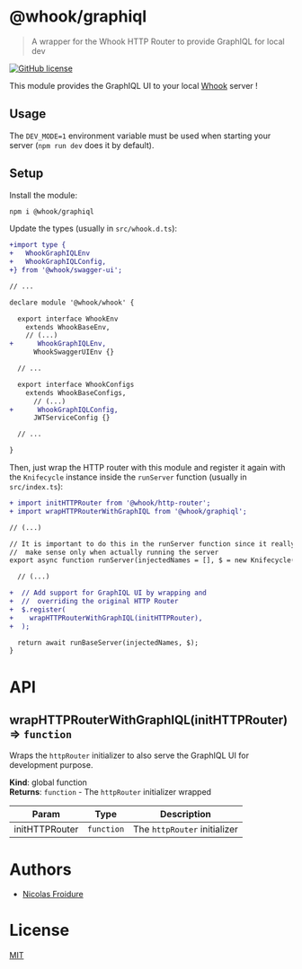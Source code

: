 [//]: # ( )
[//]: # (This file is automatically generated by a `metapak`)
[//]: # (module. Do not change it  except between the)
[//]: # (`content:start/end` flags, your changes would)
[//]: # (be overridden.)
[//]: # ( )
# @whook/graphiql
> A wrapper for the Whook HTTP Router to provide GraphIQL for local dev

[![GitHub license](https://img.shields.io/badge/license-MIT-blue.svg)](https://github.com/nfroidure/whook/blob/master/packages/whook-graphiql/LICENSE)


[//]: # (::contents:start)

This module provides the GraphIQL UI to your local
[Whook](https://github.com/nfroidure/whook) server !

## Usage

The `DEV_MODE=1` environment variable must be used when starting your server
(`npm run dev` does it by default).

## Setup

Install the module:

```sh
npm i @whook/graphiql
```

Update the types (usually in `src/whook.d.ts`):

```diff
+import type {
+   WhookGraphIQLEnv
+   WhookGraphIQLConfig,
+} from '@whook/swagger-ui';

// ...

declare module '@whook/whook' {

  export interface WhookEnv
    extends WhookBaseEnv,
    // (...)
+      WhookGraphIQLEnv,
      WhookSwaggerUIEnv {}

  // ...

  export interface WhookConfigs
    extends WhookBaseConfigs,
      // (...)
+      WhookGraphIQLConfig,
      JWTServiceConfig {}

  // ...

}
```

Then, just wrap the HTTP router with this module and register it again with the
`Knifecycle` instance inside the `runServer` function (usually in
`src/index.ts`):

```diff
+ import initHTTPRouter from '@whook/http-router';
+ import wrapHTTPRouterWithGraphIQL from '@whook/graphiql';

// (...)

// It is important to do this in the runServer function since it really
//  make sense only when actually running the server
export async function runServer(injectedNames = [], $ = new Knifecycle()) {

  // (...)

+  // Add support for GraphIQL UI by wrapping and
+  //  overriding the original HTTP Router
+  $.register(
+    wrapHTTPRouterWithGraphIQL(initHTTPRouter),
+  );

  return await runBaseServer(injectedNames, $);
}
```

[//]: # (::contents:end)

# API
<a name="wrapHTTPRouterWithGraphIQL"></a>

## wrapHTTPRouterWithGraphIQL(initHTTPRouter) ⇒ <code>function</code>
Wraps the `httpRouter` initializer to also serve the
GraphIQL UI for development purpose.

**Kind**: global function  
**Returns**: <code>function</code> - The `httpRouter` initializer wrapped  

| Param | Type | Description |
| --- | --- | --- |
| initHTTPRouter | <code>function</code> | The `httpRouter` initializer |


# Authors
- [Nicolas Froidure](http://insertafter.com/en/index.html)

# License
[MIT](https://github.com/nfroidure/whook/blob/master/packages/whook-graphiql/LICENSE)
